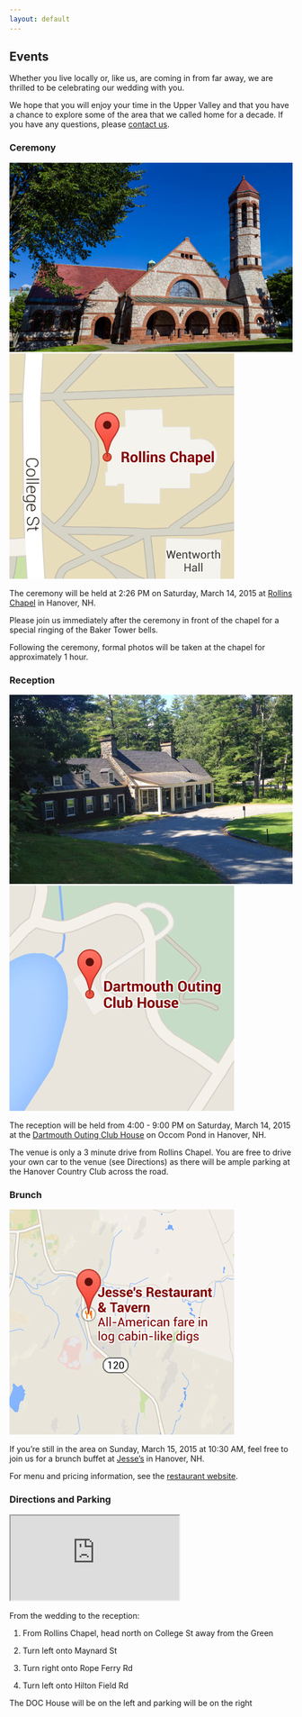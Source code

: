 ```yaml
---
layout: default
---
```


## Events ##

Whether you live locally or, like us, are coming in from far away, we are thrilled to be celebrating our wedding with you.

We hope that you will enjoy your time in the Upper Valley and that you have a chance to explore some of the area that we called home for a decade. If you have any questions, please [contact us](/about/contact.html).


### Ceremony ###

<div class="photo">
  <img src="/images/places/rollins.jpg">
  <a href="https://goo.gl/maps/ieuIy" class="map-link" title="Click here for directions">
    <img src="/images/places/rollins-map.jpg">
  </a>
</div>

The ceremony will be held at 2:26 PM on Saturday, March 14, 2015 at [Rollins Chapel](https://goo.gl/maps/ieuIy) in Hanover, NH. 

Please join us immediately after the ceremony in front of the chapel for a special ringing of the Baker Tower bells.

Following the ceremony, formal photos will be taken at the chapel for approximately 1 hour.


### Reception ###

<div class="photo">
  <img src="/images/places/doc-house.jpg">
  <a href="https://goo.gl/maps/z4kja" class="map-link" title="Click here for directions">
    <img src="/images/places/doc-house-map.jpg">
  </a>
</div>

The reception will be held from 4:00 - 9:00 PM on Saturday, March 14, 2015 at the [Dartmouth Outing Club House](https://goo.gl/maps/z4kja) on Occom Pond in Hanover, NH.

The venue is only a 3 minute drive from Rollins Chapel. You are free to drive your own car to the venue (see Directions) as there will be ample parking at the Hanover Country Club across the road.


### Brunch ###

<a href="https://goo.gl/maps/V4WHf" class="map-link map-link-jesses" title="Click here for directions">
  <img src="/images/places/jesses-map.jpg">
</a>

If you’re still in the area on Sunday, March 15, 2015 at 10:30 AM, feel free to join us for a brunch buffet at [Jesse’s](https://goo.gl/maps/V4WHf) in Hanover, NH.

For menu and pricing information, see the [restaurant website](http://www.jesses.com/jesses-menu/#brunch).


### Directions and Parking ###

<div class="map map-directions">
  <iframe src="https://www.google.com/maps/d/embed?mid=zFR_mzWpa23c.kN-U4lPOJLcA"></iframe>
</div>

From the wedding to the reception:

1. From Rollins Chapel, head north on College St away from the Green

2. Turn left onto Maynard St

3. Turn right onto Rope Ferry Rd

4. Turn left onto Hilton Field Rd

The DOC House will be on the left and parking will be on the right
